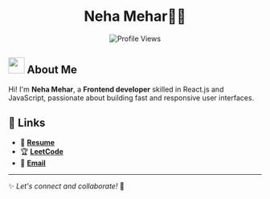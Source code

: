 <h1 align="center">Neha Mehar🙋‍♀️</h1>

<p align="center">
  <a href="https://leetcode.com/u/nehamehar"></a>
  <img src="https://komarev.com/ghpvc/?username=nehamehar&style=for-the-badge&color=blue" alt="Profile Views" />
</p>

## <img src="https://em-content.zobj.net/source/noto-emoji-animations/344/waving-hand_1f44b.gif" width="32"> About Me
Hi! I'm **Neha Mehar**, a **Frontend developer** skilled in React.js and JavaScript, passionate about building fast and responsive user interfaces.
## 🔗 Links
- 📄 **[Resume](https://drive.google.com/file/d/1m9dOBrxcJnr692YdVit95XW5nVfHjO4N/view?usp=sharing)**
- 🏆 **[LeetCode](https://leetcode.com/u/nehamehar)**
- 📧 **[Email](mailto:nehamehar31@gmail.com)**

---

✨ _Let's connect and collaborate!_ 🚀
